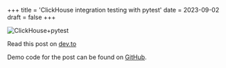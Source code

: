 +++
title = 'ClickHouse integration testing with pytest'
date = 2023-09-02
draft = false
+++

![ClickHouse+pytest](/images/bgf73k4a18ngtauhx4he.png)

Read this post on [dev.to](https://dev.to/vdnsnkv/clickhouse-integration-testing-with-pytest-2g1l)

Demo code for the post can be found on [GitHub](https://dev.to/vdnsnkv/clickhouse-integration-testing-with-pytest-2g1l).
